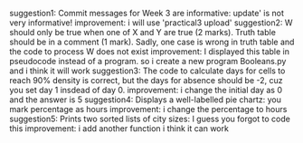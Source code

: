 suggestion1: Commit messages for Week 3 are informative: update' is not very informative!
improvement: i will use 'practical3 upload'
suggestion2: W should only be true when one of X and Y are true (2 marks). Truth table should be in a comment (1 mark). Sadly, one case is wrong in truth table and the code to process W does not exist
improvement: I displayed this table in pseudocode instead of a program. so i create a new program Booleans.py and i think it will work
suggestion3: The code to calculate days for cells to reach 90% density is correct, but the days for absence should be -2, cuz you set day 1 insdead of day 0.
improvement: i change the initial day as 0 and the answer is 5
suggestion4: Displays a well-labelled pie chartz: you mark percentage as hours
improvement: i change the percentage to hours
suggestion5: Prints two sorted lists of city sizes: I guess you forgot to code this
improvement: i add another function i think it can work